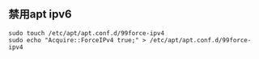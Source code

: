 ## 禁用apt ipv6
```
sudo touch /etc/apt/apt.conf.d/99force-ipv4
sudo echo "Acquire::ForceIPv4 true;" > /etc/apt/apt.conf.d/99force-ipv4
```
